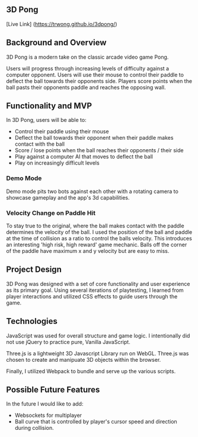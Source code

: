 ## 3D Pong
[Live Link] (https://trwong.github.io/3dpong/)

## Background and Overview
3D Pong is a modern take on the classic arcade video game Pong.

Users will progress through increasing levels of difficulty against a computer opponent. Users will use their mouse to control their paddle to deflect the ball towards their opponents side. Players score points when the ball pasts their opponents paddle and reaches the opposing wall. 

## Functionality and MVP
In 3D Pong, users will be able to:

* Control their paddle using their mouse
* Deflect the ball towards their opponent when their paddle makes contact with the ball
* Score / lose points when the ball reaches their opponents / their side
* Play against a computer AI that moves to deflect the ball
* Play on increasingly difficult levels

### Demo Mode

Demo mode pits two bots against each other with a rotating camera to showcase gameplay and the app's 3d capabilities.

### Velocity Change on Paddle Hit

To stay true to the original, where the ball makes contact with the paddle determines the velocity of the ball. I used the position of the ball and paddle at the time of collision as a ratio to control the balls velocity. This introduces an interesting 'high risk, high reward' game mechanic. Balls off the corner of the paddle have maximum x and y velocity but are easy to miss.

## Project Design
3D Pong was designed with a set of core functionality and user experience as its primary goal. Using several iterations of playtesting, I learned from player interactions and utilized CSS effects to guide users through the game.


## Technologies
JavaScript was used for overall structure and game logic. I intentionally did not use jQuery to practice pure, Vanilla JavaScript.

Three.js is a lightweight 3D Javascript Library run on WebGL. Three.js was chosen to create and manipuate 3D objects within the browser.

Finally, I utilized Webpack to bundle and serve up the various scripts.

## Possible Future Features
In the future I would like to add:
* Websockets for multiplayer
* Ball curve that is controlled by player's cursor speed and direction during collision.
